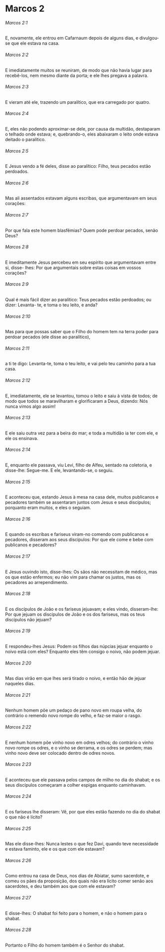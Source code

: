 # Marcos 2

###### Marcos 2:1

E, novamente, ele entrou em Cafarnaum depois de alguns dias, e divulgou-se que ele estava na casa.

###### Marcos 2:2

E imediatamente muitos se reuniram, de modo que não havia lugar para recebê-los, nem mesmo diante da porta; e ele lhes pregava a palavra.

###### Marcos 2:3

E vieram até ele, trazendo um paralítico, que era carregado por quatro.

###### Marcos 2:4

E, eles não podendo aproximar-se dele, por causa da multidão, destaparam o telhado onde estava; e, quebrando-o, eles abaixaram o leito onde estava deitado o paralítico.

###### Marcos 2:5

E Jesus vendo a fé deles, disse ao paralítico: Filho, teus pecados estão perdoados.

###### Marcos 2:6

Mas ali assentados estavam alguns escribas, que argumentavam em seus corações:

###### Marcos 2:7

Por que fala este homem blasfêmias? Quem pode perdoar pecados, senão Deus?

###### Marcos 2:8

E imeditamente Jesus percebeu em seu espírito que argumentavam entre si, disse- lhes: Por que argumentais sobre estas coisas em vossos corações?

###### Marcos 2:9

Qual é mais fácil dizer ao paralítico: Teus pecados estão perdoados; ou dizer: Levanta- te, e toma o teu leito, e anda?

###### Marcos 2:10

Mas para que possas saber que o Filho do homem tem na terra poder para perdoar pecados (ele disse ao paralítico),

###### Marcos 2:11

a ti te digo: Levanta-te, toma o teu leito, e vai pelo teu caminho para a tua casa.

###### Marcos 2:12

E, imediatamente, ele se levantou, tomou o leito e saiu à vista de todos; de modo que todos se maravilharam e glorificaram a Deus, dizendo: Nós nunca vimos algo assim!

###### Marcos 2:13

E ele saiu outra vez para a beira do mar; e toda a multidão ia ter com ele, e ele os ensinava.

###### Marcos 2:14

E, enquanto ele passava, viu Levi, filho de Alfeu, sentado na coletoria, e disse-lhe: Segue-me. E ele, levantando-se, o seguiu.

###### Marcos 2:15

E aconteceu que, estando Jesus à mesa na casa dele, muitos publicanos e pecadores também se assentaram juntos com Jesus e seus discípulos; porquanto eram muitos, e eles o seguiam.

###### Marcos 2:16

E quando os escribas e fariseus viram-no comendo com publicanos e pecadores, disseram aos seus discípulos: Por que ele come e bebe com publicanos e pecadores?

###### Marcos 2:17

E Jesus ouvindo isto, disse-lhes: Os sãos não necessitam de médico, mas os que estão enfermos; eu não vim para chamar os justos, mas os pecadores ao arrependimento.

###### Marcos 2:18

E os discípulos de João e os fariseus jejuavam; e eles vindo, disseram-lhe: Por que jejuam os discípulos de João e os dos fariseus, mas os teus discípulos não jejuam?

###### Marcos 2:19

E respondeu-lhes Jesus: Podem os filhos das núpcias jejuar enquanto o noivo está com eles? Enquanto eles têm consigo o noivo, não podem jejuar.

###### Marcos 2:20

Mas dias virão em que lhes será tirado o noivo, e então hão de jejuar naqueles dias.

###### Marcos 2:21

Nenhum homem põe um pedaço de pano novo em roupa velha, do contrário o remendo novo rompe do velho, e faz-se maior o rasgo.

###### Marcos 2:22

E nenhum homem põe vinho novo em odres velhos; do contrário o vinho novo rompe os odres, e o vinho se derrama, e os odres se perdem; mas vinho novo deve ser colocado dentro de odres novos.

###### Marcos 2:23

E aconteceu que ele passava pelos campos de milho no dia do shabat; e os seus discípulos começaram a colher espigas enquanto caminhavam.

###### Marcos 2:24

E os fariseus lhe disseram: Vê, por que eles estão fazendo no dia do shabat o que não é lícito?

###### Marcos 2:25

Mas ele disse-lhes: Nunca lestes o que fez Davi, quando teve necessidade e estava faminto, ele e os que com ele estavam?

###### Marcos 2:26

Como entrou na casa de Deus, nos dias de Abiatar, sumo sacerdote, e comeu os pães da proposição, dos quais não era lícito comer senão aos sacerdotes, e deu também aos que com ele estavam?

###### Marcos 2:27

E disse-lhes: O shabat foi feito para o homem, e não o homem para o shabat.

###### Marcos 2:28

Portanto o Filho do homem também é o Senhor do shabat.

